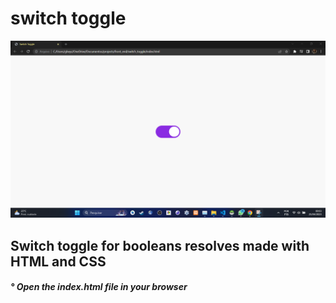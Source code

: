 # switch toggle

<div> <img src="https://raw.githubusercontent.com/gheysiell/images/main/switch_toggle.png" /> </div>
<div> <h2> Switch toggle for booleans resolves made with HTML and CSS </h2> </div>
<div> <h5> ° Open the index.html file in your browser </h5> </div>